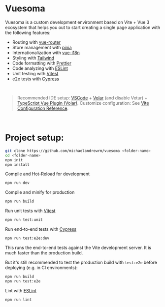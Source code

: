 # Vuesoma

Vuesoma is a custom development environment based on Vite + Vue 3 ecosystem that helps you out to start creating a single page application with the following features:

- Routing with [vue-router](https://router.vuejs.org)
- Store management with [pinia](https://pinia.vuejs.org)
- Internationalization with [vue-i18n](https://vue-i18n.intlify.dev)
- Styling with [Tailwind](https://tailwindcss.com)
- Code formatting with [Prettier](https://prettier.io)
- Code analyzing with [ESLint](https://eslint.org)
- Unit testing with [Vitest](https://vitest.dev)
- e2e tests with [Cypress](https://www.cypress.io)

<br>

> Recommended IDE setup: [VSCode](https://code.visualstudio.com/) + [Volar](https://marketplace.visualstudio.com/items?itemName=Vue.volar) (and disable Vetur) + [TypeScript Vue Plugin (Volar)](https://marketplace.visualstudio.com/items?itemName=Vue.vscode-typescript-vue-plugin).
> Customize configuration: See [Vite Configuration Reference](https://vitejs.dev/config/).

<br>

# Project setup:

```sh
git clone https://github.com/michaelandrewrm/vuesoma <folder-name>
cd <folder-name>
npm init
npm install
```

Compile and Hot-Reload for development

```sh
npm run dev
```

Compile and minify for production

```sh
npm run build
```

Run unit tests with [Vitest](https://vitest.dev/)

```sh
npm run test:unit
```

Run end-to-end tests with [Cypress](https://www.cypress.io/)

```sh
npm run test:e2e:dev
```

This runs the end-to-end tests against the Vite development server.
It is much faster than the production build.

But it's still recommended to test the production build with `test:e2e` before deploying (e.g. in CI environments):

```sh
npm run build
npm run test:e2e
```

Lint with [ESLint](https://eslint.org/)

```sh
npm run lint
```
